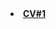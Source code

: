 
<li><a href="https://likebeat.github.io/rsschool-cv/cv" target="_blank" title="link vk.com"> <strong >CV#1</strong></a></li>